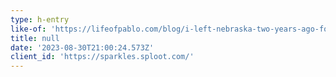 ```yaml
---
type: h-entry
like-of: 'https://lifeofpablo.com/blog/i-left-nebraska-two-years-ago-for-california'
title: null
date: '2023-08-30T21:00:24.573Z'
client_id: 'https://sparkles.sploot.com/'
---
```


